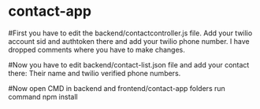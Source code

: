 # contact-app

#First you have to edit the backend/contactcontroller.js file.
Add your twilio account sid and authtoken there and add your twilio phone number. I have dropped comments where you have to make changes.

#Now you have to edit backend/contact-list.json file and add your contact there: Their name and twilio verified phone numbers.


#Now open CMD in backend and frontend/contact-app folders run command npm install
